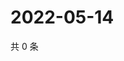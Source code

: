 # 2022-05-14

共 0 条

<!-- BEGIN WEIBO -->
<!-- 最后更新时间 Sat May 14 2022 11:08:05 GMT+0800 (China Standard Time) -->

<!-- END WEIBO -->

